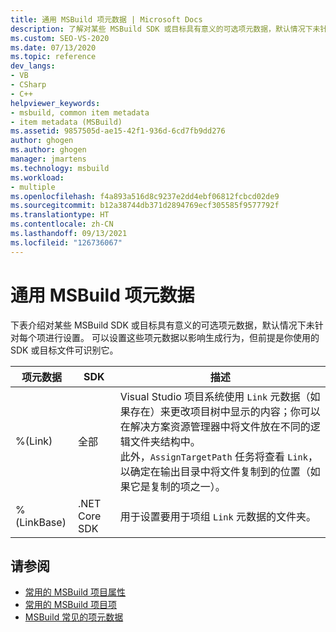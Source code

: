 ```yaml
---
title: 通用 MSBuild 项元数据 | Microsoft Docs
description: 了解对某些 MSBuild SDK 或目标具有意义的可选项元数据，默认情况下未针对每个项进行设置。
ms.custom: SEO-VS-2020
ms.date: 07/13/2020
ms.topic: reference
dev_langs:
- VB
- CSharp
- C++
helpviewer_keywords:
- msbuild, common item metadata
- item metadata (MSBuild)
ms.assetid: 9857505d-ae15-42f1-936d-6cd7fb9dd276
author: ghogen
ms.author: ghogen
manager: jmartens
ms.technology: msbuild
ms.workload:
- multiple
ms.openlocfilehash: f4a893a516d8c9237e2dd4ebf06812fcbcd02de9
ms.sourcegitcommit: b12a38744db371d2894769ecf305585f9577792f
ms.translationtype: HT
ms.contentlocale: zh-CN
ms.lasthandoff: 09/13/2021
ms.locfileid: "126736067"
---
```

# <a name="common-msbuild-item-metadata"></a>通用 MSBuild 项元数据

下表介绍对某些 MSBuild SDK 或目标具有意义的可选项元数据，默认情况下未针对每个项进行设置。 可以设置这些项元数据以影响生成行为，但前提是你使用的 SDK 或目标文件可识别它。

| 项元数据 | SDK | 描述 |
|---------------| ------- | -------------|
|%(Link)| 全部 |Visual Studio 项目系统使用 `Link` 元数据（如果存在）来更改项目树中显示的内容；你可以在解决方案资源管理器中将文件放在不同的逻辑文件夹结构中。<br />此外，`AssignTargetPath` 任务将查看 `Link`，以确定在输出目录中将文件复制到的位置（如果它是复制的项之一）。|
|%(LinkBase)| .NET Core SDK | 用于设置要用于项组 `Link` 元数据的文件夹。 |

## <a name="see-also"></a>请参阅

- [常用的 MSBuild 项目属性](../msbuild/common-msbuild-project-properties.md)
- [常用的 MSBuild 项目项](../msbuild/common-msbuild-project-items.md)
- [MSBuild 常见的项元数据](msbuild-well-known-item-metadata.md)